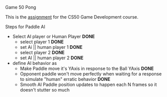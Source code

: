 Game 50 Pong

This is the [assignment](https://docs.cs50.net/games/2020/x/assignments/0/assignment0.html) for the CS50 Game Development course.

Steps for Paddle AI

- Select AI player or Human Player **DONE**
  - select player 1 **DONE**
  - set Ai || human player 1 **DONE**
  - select player 2 **DONE**
  - set AI || human player 2 **DONE**
- define AI behavior as
  - Make Paddle move it's YAxis in response to the Ball YAxis **DONE**
  - Opponent paddle won't move perfectly when waiting for a response to simulate "human" erratic behavior **DONE**
  - Smooth AI Paddle position updates to happen each N frames so it doesn't stutter so much
